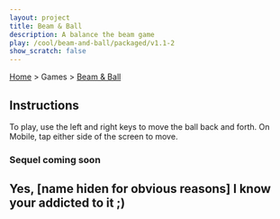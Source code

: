 ```yaml
---
layout: project
title: Beam & Ball
description: A balance the beam game
play: /cool/beam-and-ball/packaged/v1.1-2
show_scratch: false
---
```


[Home](/cool-turbowarp-projects/) > Games > [Beam & Ball](about.md)

## Instructions

To play, use the left and right keys to move the ball back and forth. On Mobile, tap either side of the screen to move.

### Sequel coming soon

## Yes, [name hiden for obvious reasons] I know your addicted to it ;)

